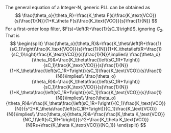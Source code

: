 
The general equation of a Integer-N, generic PLL can be obtained as
$$
\frac{\theta_o}{\theta_R}=\frac{K_\theta F(s)\frac{K_\text{VCO}}{s}\frac{1}{N}}{1+K_\theta F(s)\frac{K_\text{VCO}}{s}\frac{1}{N}}
$$
For a first-order loop filter, $F(s)=\left(R+\frac{1}{sC_1}\right)$, ignoring $C_2$. That is
$$
\begin{split}
\frac{\theta_o}{\theta_R}&=\frac{K_\theta\left(R+\frac{1}{sC_1}\right)\frac{K_\text{VCO}}{s}\frac{1}{N}}{1+K_\theta\left(R+\frac{1}{sC_1}\right)\frac{K_\text{VCO}}{s}\frac{1}{N}}\implies\\
\frac{\theta_o}{\theta_R}&=\frac{K_\theta\frac{\left(sC_1R+1\right)}{sC_1}\frac{K_\text{VCO}}{s}\frac{1}{N}}{1+K_\theta\frac{\left(sC_1R+1\right)}{sC_1}\frac{K_\text{VCO}}{s}\frac{1}{N}}\implies\\
\frac{\theta_o}{\theta_R}&=\frac{K_\theta\frac{\left(sC_1R+1\right)}{sC_1}\frac{K_\text{VCO}}{s}\frac{1}{N}}{1+K_\theta\frac{\left(sC_1R+1\right)}{sC_1}\frac{K_\text{VCO}}{s}\frac{1}{N}}\implies\\
\frac{\theta_o}{\theta_R}&=\frac{K_\theta\frac{\left(sC_1R+1\right)}{C_1}\frac{K_\text{VCO}}{N}}{s^2+K_\theta\frac{\left(sC_1R+1\right)}{C_1}\frac{K_\text{VCO}}{N}}\implies\\
\frac{\theta_o}{\theta_R}&=\frac{\frac{K_\theta K_\text{VCO}}{NC_1}\left(sC_1R+1\right)}{s^2+\frac{K_\theta K_\text{VCO}}{N}Rs+\frac{K_\theta K_\text{VCO}}{NC_1}}
\end{split}
$$
